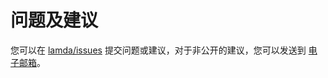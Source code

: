 # 问题及建议

您可以在 [lamda/issues](https://github.com/rev1si0n/lamda/issues/new) 提交问题或建议，对于非公开的建议，您可以发送到 [电子邮箱](mailto:lamda.devel@gmail.com)。
